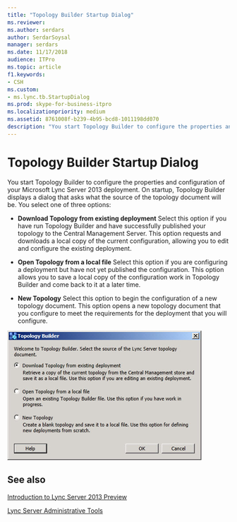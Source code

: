 ```yaml
---
title: "Topology Builder Startup Dialog"
ms.reviewer: 
ms.author: serdars
author: SerdarSoysal
manager: serdars
ms.date: 11/17/2018
audience: ITPro
ms.topic: article
f1.keywords:
- CSH
ms.custom:
- ms.lync.tb.StartupDialog
ms.prod: skype-for-business-itpro
ms.localizationpriority: medium
ms.assetid: 8761008f-b239-4b95-bcd8-1011198dd070
description: "You start Topology Builder to configure the properties and configuration of your Microsoft Lync Server 2013 deployment. On startup, Topology Builder displays a dialog that asks what the source of the topology document will be. You select one of three options:"
---
```


# Topology Builder Startup Dialog

You start Topology Builder to configure the properties and configuration of your Microsoft Lync Server 2013 deployment. On startup, Topology Builder displays a dialog that asks what the source of the topology document will be. You select one of three options:

- **Download Topology from existing deployment** Select this option if you have run Topology Builder and have successfully published your topology to the Central Management Server. This option requests and downloads a local copy of the current configuration, allowing you to edit and configure the existing deployment.

- **Open Topology from a local file** Select this option if you are configuring a deployment but have not yet published the configuration. This option allows you to save a local copy of the configuration work in Topology Builder and come back to it at a later time.

- **New Topology** Select this option to begin the configuration of a new topology document. This option opens a new topology document that you configure to meet the requirements for the deployment that you will configure.

![Topology Builder Startup Dialog.](../../media/Topology_Builder_Startup_Dialog.jpg)

## See also

[Introduction to Lync Server 2013 Preview](/previous-versions/office/lync-server-2013/lync-server-2013-introduction)

[Lync Server Administrative Tools](/previous-versions/office/lync-server-2013/lync-server-2013-lync-server-administrative-tools)